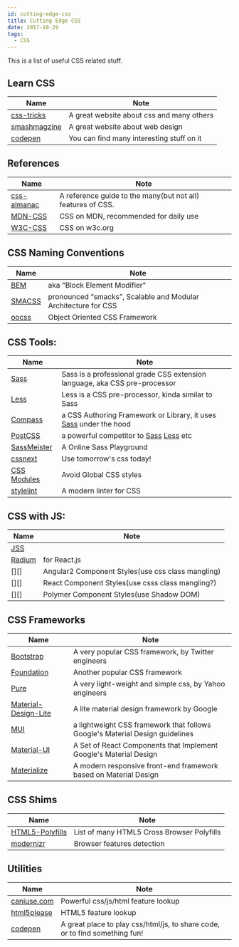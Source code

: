 ```yaml
---
id: cutting-edge-css
title: Cutting Edge CSS
date: 2017-10-29
tags:
  - CSS
---
```


This is a list of useful CSS related stuff.

## Learn CSS
Name | Note
--- | ---
[css-tricks][] | A great website about css and many others
[smashmagzine][] | A great website about web design
[codepen][] | You can find many interesting stuff on it

## References

Name | Note
--- | ---
[css-almanac][] | A reference guide to the many(but not all) features of CSS.
[MDN-CSS][] | CSS on MDN, recommended for daily use
[W3C-CSS][] | CSS on w3c.org

## CSS Naming Conventions
Name | Note
--- | ---
[BEM][] | aka "Block Element Modifier"
[SMACSS][] | pronounced “smacks”, Scalable and Modular Architecture for CSS
[oocss][] | Object Oriented CSS Framework

## CSS Tools:
Name | Note
--- | ---
[Sass][] | Sass is a professional grade CSS extension language, aka CSS pre-processor
[Less][] | Less is a CSS pre-processor, kinda similar to Sass
[Compass][] | a CSS Authoring Framework or Library, it uses [Sass][] under the hood
[PostCSS][] | a powerful competitor to [Sass][] [Less][] etc
[SassMeister][] | A Online Sass Playground
[cssnext][] | Use tomorrow's css today!
[CSS Modules][] | Avoid Global CSS styles
[stylelint][] | A modern linter for CSS

## CSS with JS:

Name | Note
--- | ---
[JSS][] | 
[Radium][] | for React.js
[][] | Angular2 Component Styles(use css class mangling)
[][] | React Component Styles(use csss class mangling?)
[][] | Polymer Component Styles(use Shadow DOM)

## CSS Frameworks

Name | Note
--- | ---
[Bootstrap][] | A very popular CSS framework, by Twitter engineers
[Foundation][] | Another popular CSS framework
[Pure][] | A very light-weight and simple css, by Yahoo engineers
[Material-Design-Lite][] | A lite material design framework by Google
[MUI][] | a lightweight CSS framework that follows Google's Material Design guidelines
[Material-UI][] | A Set of React Components that Implement Google's Material Design
[Materialize][] | A modern responsive front-end framework based on Material Design

## CSS Shims

Name | Note
--- | ---
[HTML5-Polyfills][] | List of many HTML5 Cross Browser Polyfills
[modernizr][] | Browser features detection

## Utilities

Name | Note
--- | ---
[caniuse.com][] | Powerful css/js/html feature lookup
[html5please][] | HTML5 feature lookup
[codepen][] | A great place to play css/html/js, to share code, or to find something fun!

[codepen]: https://codepen.io/
[html5please]: http://html5please.com/
[modernizr]: https://modernizr.com/docs/#using-modernizr-with-css
[HTML5-Polyfills]: https://github.com/Modernizr/Modernizr/wiki/HTML5-Cross-Browser-Polyfills
[Materialize]: http://materializecss.com/
[Material-UI]: http://www.material-ui.com/
[MUI]: https://www.muicss.com/
[Material-Design-Lite]: https://getmdl.io/
[PostCSS]: http://postcss.org/ "A tool for transforming CSS with JavaScript"
[CSS Variables]: https://drafts.csswg.org/css-variables/
[caniuse.com]: https://caniuse.com
[SassMeister]: http://www.sassmeister.com/
[cssnext]: http://cssnext.io/
[CSS Modules]: https://github.com/css-modules/css-modules
[stylelint]: https://stylelint.io/
[JSS]: http://cssinjs.org/
[Radium]: http://formidable.com/open-source/radium/
[Sass]: http://sass-lang.com/
[Less]: http://lesscss.org/
[Compass]: http://compass-style.org/
[Bootstrap]: http://getbootstrap.com/
[Foundation]: https://foundation.zurb.com/
[Pure]: https://purecss.io/
[Pure]: https://purecss.io/
[css-almanac]: https://css-tricks.com/almanac/
[css-tricks]: https://css-tricks.com/
[smashmagzine]: https://www.smashingmagazine.com/
[MDN-CSS]: https://developer.mozilla.org/en-US/docs/Web/CSS
[W3C-CSS]: https://www.w3.org/standards/techs/css
[SMACSS]: https://smacss.com/
[BEM]: http://getbem.com/
[oocss]: https://github.com/stubbornella/oocss
